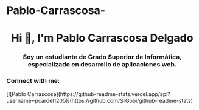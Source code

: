 # Pablo-Carrascosa-
<h1 align="center">Hi 👋, I'm Pablo Carrascosa Delgado</h1>
<h3 align="center">Soy un estudiante de Grado Superior de Informática, especializado en desarrollo de aplicaciones web.</h3>

<h3 align="left">Connect with me:</h3>
<p align="left">
</p>
[![Pablo Carrascosa](https://github-readme-stats.vercel.app/api?username=pcardel1205)](https://github.com/SrGobi/github-readme-stats)
